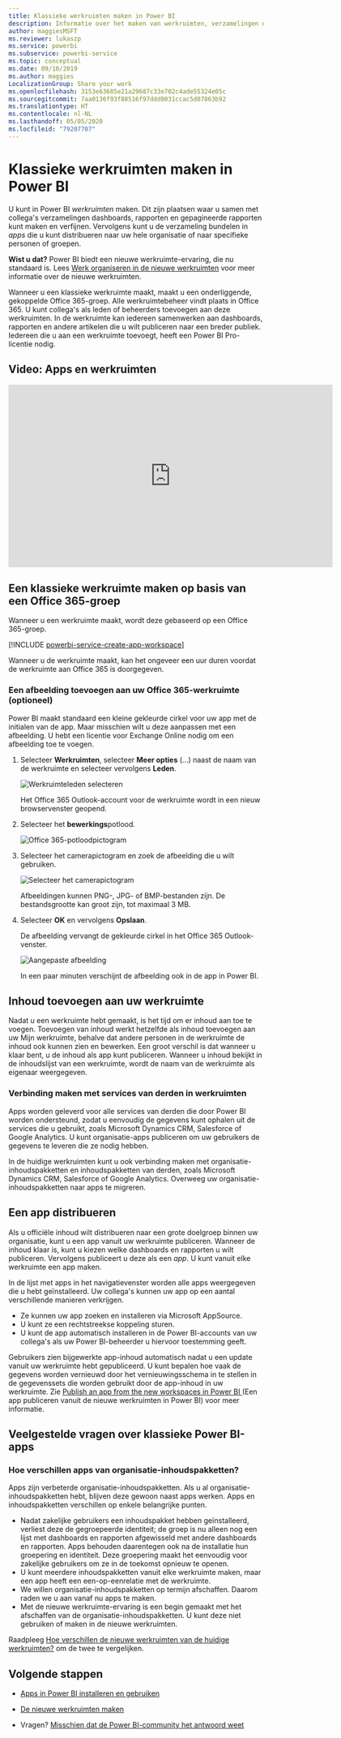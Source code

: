 ```yaml
---
title: Klassieke werkruimten maken in Power BI
description: Informatie over het maken van werkruimten, verzamelingen dashboards, rapporten en gepagineerde rapporten die zijn gemaakt om belangrijke metrische gegevens voor uw organisatie te bieden.
author: maggiesMSFT
ms.reviewer: lukaszp
ms.service: powerbi
ms.subservice: powerbi-service
ms.topic: conceptual
ms.date: 09/10/2019
ms.author: maggies
LocalizationGroup: Share your work
ms.openlocfilehash: 3153e63685e21a29687c33e702c4ade55324e05c
ms.sourcegitcommit: 7aa0136f93f88516f97ddd8031ccac5d07863b92
ms.translationtype: HT
ms.contentlocale: nl-NL
ms.lasthandoff: 05/05/2020
ms.locfileid: "79207707"
---
```

# <a name="create-classic-workspaces-in-power-bi"></a>Klassieke werkruimten maken in Power BI

U kunt in Power BI *werkruimten* maken. Dit zijn plaatsen waar u samen met collega's verzamelingen dashboards, rapporten en gepagineerde rapporten kunt maken en verfijnen. Vervolgens kunt u de verzameling bundelen in *apps* die u kunt distribueren naar uw hele organisatie of naar specifieke personen of groepen. 

**Wist u dat?** Power BI biedt een nieuwe werkruimte-ervaring, die nu standaard is. Lees [Werk organiseren in de nieuwe werkruimten](service-new-workspaces.md) voor meer informatie over de nieuwe werkruimten. 

Wanneer u een klassieke werkruimte maakt, maakt u een onderliggende, gekoppelde Office 365-groep. Alle werkruimtebeheer vindt plaats in Office 365. U kunt collega's als leden of beheerders toevoegen aan deze werkruimten. In de werkruimte kan iedereen samenwerken aan dashboards, rapporten en andere artikelen die u wilt publiceren naar een breder publiek. Iedereen die u aan een werkruimte toevoegt, heeft een Power BI Pro-licentie nodig. 

## <a name="video-apps-and-workspaces"></a>Video: Apps en werkruimten
<iframe width="640" height="360" src="https://www.youtube.com/embed/Ey5pyrr7Lk8?showinfo=0" frameborder="0" allowfullscreen></iframe>

## <a name="create-a-classic-workspace-based-on-an-office-365-group"></a>Een klassieke werkruimte maken op basis van een Office 365-groep

Wanneer u een werkruimte maakt, wordt deze gebaseerd op een Office 365-groep.

[!INCLUDE [powerbi-service-create-app-workspace](./includes/powerbi-service-create-app-workspace.md)]

Wanneer u de werkruimte maakt, kan het ongeveer een uur duren voordat de werkruimte aan Office 365 is doorgegeven. 

### <a name="add-an-image-to-your-office-365-workspace-optional"></a>Een afbeelding toevoegen aan uw Office 365-werkruimte (optioneel)
Power BI maakt standaard een kleine gekleurde cirkel voor uw app met de initialen van de app. Maar misschien wilt u deze aanpassen met een afbeelding. U hebt een licentie voor Exchange Online nodig om een afbeelding toe te voegen.

1. Selecteer **Werkruimten**, selecteer **Meer opties** (...) naast de naam van de werkruimte en selecteer vervolgens **Leden**. 
   
     ![Werkruimteleden selecteren](media/service-create-workspaces/power-bi-workspace-old-members.png)
   
    Het Office 365 Outlook-account voor de werkruimte wordt in een nieuw browservenster geopend.
2. Selecteer het **bewerkings**potlood.
   
     ![Office 365-potloodpictogram](media/service-create-workspaces/power-bi-workspace-old-edit-group.png)
3. Selecteer het camerapictogram en zoek de afbeelding die u wilt gebruiken.
   
     ![Selecteer het camerapictogram](media/service-create-workspaces/power-bi-workspace-old-camera.png)

     Afbeeldingen kunnen PNG-, JPG- of BMP-bestanden zijn. De bestandsgrootte kan groot zijn, tot maximaal 3 MB. 

4. Selecteer **OK** en vervolgens **Opslaan**.
   
    De afbeelding vervangt de gekleurde cirkel in het Office 365 Outlook-venster. 
   
     ![Aangepaste afbeelding](media/service-create-workspaces/power-bi-workspace-old-new-image.png)
   
    In een paar minuten verschijnt de afbeelding ook in de app in Power BI.

## <a name="add-content-to-your-workspace"></a>Inhoud toevoegen aan uw werkruimte

Nadat u een werkruimte hebt gemaakt, is het tijd om er inhoud aan toe te voegen. Toevoegen van inhoud werkt hetzelfde als inhoud toevoegen aan uw Mijn werkruimte, behalve dat andere personen in de werkruimte de inhoud ook kunnen zien en bewerken. Een groot verschil is dat wanneer u klaar bent, u de inhoud als app kunt publiceren. Wanneer u inhoud bekijkt in de inhoudslijst van een werkruimte, wordt de naam van de werkruimte als eigenaar weergegeven.

### <a name="connect-to-third-party-services-in-workspaces"></a>Verbinding maken met services van derden in werkruimten

Apps worden geleverd voor alle services van derden die door Power BI worden ondersteund, zodat u eenvoudig de gegevens kunt ophalen uit de services die u gebruikt, zoals Microsoft Dynamics CRM, Salesforce of Google Analytics. U kunt organisatie-apps publiceren om uw gebruikers de gegevens te leveren die ze nodig hebben.

In de huidige werkruimten kunt u ook verbinding maken met organisatie-inhoudspakketten en inhoudspakketten van derden, zoals Microsoft Dynamics CRM, Salesforce of Google Analytics. Overweeg uw organisatie-inhoudspakketten naar apps te migreren.

## <a name="distribute-an-app"></a>Een app distribueren

Als u officiële inhoud wilt distribueren naar een grote doelgroep binnen uw organisatie, kunt u een app vanuit uw werkruimte publiceren.  Wanneer de inhoud klaar is, kunt u kiezen welke dashboards en rapporten u wilt publiceren. Vervolgens publiceert u deze als een *app*. U kunt vanuit elke werkruimte een app maken.

In de lijst met apps in het navigatievenster worden alle apps weergegeven die u hebt geïnstalleerd. Uw collega's kunnen uw app op een aantal verschillende manieren verkrijgen. 
- Ze kunnen uw app zoeken en installeren via Microsoft AppSource.
- U kunt ze een rechtstreekse koppeling sturen. 
- U kunt de app automatisch installeren in de Power BI-accounts van uw collega's als uw Power BI-beheerder u hiervoor toestemming geeft. 

Gebruikers zien bijgewerkte app-inhoud automatisch nadat u een update vanuit uw werkruimte hebt gepubliceerd. U kunt bepalen hoe vaak de gegevens worden vernieuwd door het vernieuwingsschema in te stellen in de gegevenssets die worden gebruikt door de app-inhoud in uw werkruimte. Zie [Publish an app from the new workspaces in Power BI ](service-create-distribute-apps.md) (Een app publiceren vanuit de nieuwe werkruimten in Power BI) voor meer informatie.

## <a name="power-bi-classic-apps-faq"></a>Veelgestelde vragen over klassieke Power BI-apps

### <a name="how-are-apps-different-from-organizational-content-packs"></a>Hoe verschillen apps van organisatie-inhoudspakketten?
Apps zijn verbeterde organisatie-inhoudspakketten. Als u al organisatie-inhoudspakketten hebt, blijven deze gewoon naast apps werken. Apps en inhoudspakketten verschillen op enkele belangrijke punten. 

* Nadat zakelijke gebruikers een inhoudspakket hebben geïnstalleerd, verliest deze de gegroepeerde identiteit; de groep is nu alleen nog een lijst met dashboards en rapporten afgewisseld met andere dashboards en rapporten. Apps behouden daarentegen ook na de installatie hun groepering en identiteit. Deze groepering maakt het eenvoudig voor zakelijke gebruikers om ze in de toekomst opnieuw te openen.
* U kunt meerdere inhoudspakketten vanuit elke werkruimte maken, maar een app heeft een een-op-eenrelatie met de werkruimte. 
* We willen organisatie-inhoudspakketten op termijn afschaffen. Daarom raden we u aan vanaf nu apps te maken.  
* Met de nieuwe werkruimte-ervaring is een begin gemaakt met het afschaffen van de organisatie-inhoudspakketten. U kunt deze niet gebruiken of maken in de nieuwe werkruimten.

Raadpleeg [Hoe verschillen de nieuwe werkruimten van de huidige werkruimten?](service-new-workspaces.md#how-the-new-workspaces-are-different) om de twee te vergelijken. 

## <a name="next-steps"></a>Volgende stappen
* [Apps in Power BI installeren en gebruiken](service-create-distribute-apps.md)
- [De nieuwe werkruimten maken](service-create-the-new-workspaces.md)
* Vragen? [Misschien dat de Power BI-community het antwoord weet](https://community.powerbi.com/)
